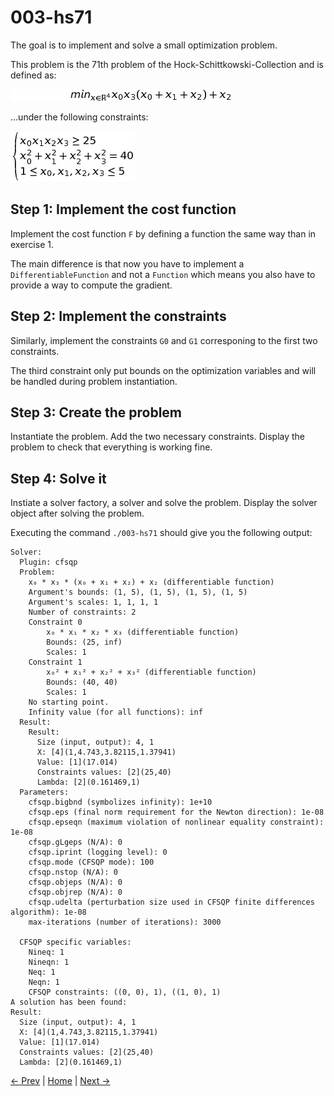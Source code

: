 003-hs71
========

The goal is to implement and solve a small optimization problem.

This problem is the 71th problem of the Hock-Schittkowski-Collection
and is defined as:

![Optimization Problem](doc/min.png)

...under the following constraints:

![Optimization Problem](doc/constraints.png)

Step 1: Implement the cost function
-----------------------------------

Implement the cost function `F` by defining a function the same way than
in exercise 1.

The main difference is that now you have to implement a
`DifferentiableFunction` and not a `Function` which means you also
have to provide a way to compute the gradient.


Step 2: Implement the constraints
---------------------------------

Similarly, implement the constraints `G0` and `G1` corresponing to the
first two constraints.

The third constraint only put bounds on the optimization variables and
will be handled during problem instantiation.


Step 3: Create the problem
--------------------------

Instantiate the problem. Add the two necessary constraints. Display
the problem to check that everything is working fine.


Step 4: Solve it
----------------

Instiate a solver factory, a solver and solve the problem. Display the
solver object after solving the problem.


Executing the command `./003-hs71` should give you the following
output:


    Solver:
      Plugin: cfsqp
      Problem:
        x₀ * x₃ * (x₀ + x₁ + x₂) + x₂ (differentiable function)
        Argument's bounds: (1, 5), (1, 5), (1, 5), (1, 5)
        Argument's scales: 1, 1, 1, 1
        Number of constraints: 2
        Constraint 0
            x₀ * x₁ * x₂ * x₃ (differentiable function)
            Bounds: (25, inf)
            Scales: 1
        Constraint 1
            x₀² + x₁² + x₂² + x₃² (differentiable function)
            Bounds: (40, 40)
            Scales: 1
        No starting point.
        Infinity value (for all functions): inf
      Result:
        Result:
          Size (input, output): 4, 1
          X: [4](1,4.743,3.82115,1.37941)
          Value: [1](17.014)
          Constraints values: [2](25,40)
          Lambda: [2](0.161469,1)
      Parameters:
        cfsqp.bigbnd (symbolizes infinity): 1e+10
        cfsqp.eps (final norm requirement for the Newton direction): 1e-08
        cfsqp.epseqn (maximum violation of nonlinear equality constraint): 1e-08
        cfsqp.gLgeps (N/A): 0
        cfsqp.iprint (logging level): 0
        cfsqp.mode (CFSQP mode): 100
        cfsqp.nstop (N/A): 0
        cfsqp.objeps (N/A): 0
        cfsqp.objrep (N/A): 0
        cfsqp.udelta (perturbation size used in CFSQP finite differences algorithm): 1e-08
        max-iterations (number of iterations): 3000

      CFSQP specific variables:
        Nineq: 1
        Nineqn: 1
        Neq: 1
        Neqn: 1
        CFSQP constraints: ((0, 0), 1), ((1, 0), 1)
    A solution has been found:
    Result:
      Size (input, output): 4, 1
      X: [4](1,4.743,3.82115,1.37941)
      Value: [1](17.014)
      Constraints values: [2](25,40)
      Lambda: [2](0.161469,1)



[← Prev][ex2] | [Home][main] | [Next →][ex4]

 [main]: https://github.com/roboptim/roboptim-tutorial/
 [ex2]: https://github.com/roboptim/roboptim-tutorial/tree/master/src/002-operator
 [ex4]: https://github.com/roboptim/roboptim-tutorial/tree/master/src/004-bspline
